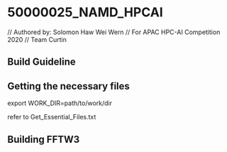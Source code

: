 # 50000025_NAMD_HPCAI
 // Authored by: Solomon Haw Wei Wern
 // For APAC HPC-AI Competition 2020 
 // Team Curtin

## Build Guideline

## Getting the necessary files
export WORK_DIR=path/to/work/dir<path to your working directory>

refer to Get_Essential_Files.txt

## Building FFTW3  
  
